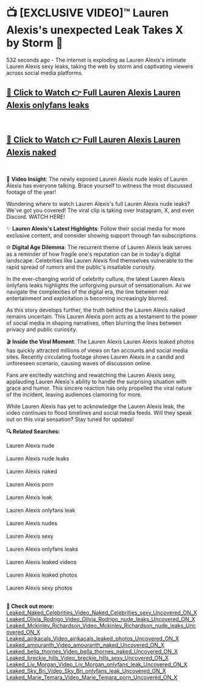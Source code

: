 # 📺 [EXCLUSIVE VIDEO]™ Lauren Alexis's unexpected Leak Takes X by Storm 🚀

532 seconds ago - The internet is exploding as Lauren Alexis's intimate Lauren Alexis sexy leaks, taking the web by storm and captivating viewers across social media platforms.

<h2><a href="https://github-6l9.pages.dev/link1">🔗 Click to Watch 👉 Full Lauren Alexis Lauren Alexis onlyfans leaks</a></h2><br>
<h2><a href="https://github-6l9.pages.dev/link2">🔗 Click to Watch 👉 Full Lauren Alexis Lauren Alexis naked</a></h2><br>

🎥 **Video Insight**: The newly exposed Lauren Alexis nude leaks of Lauren Alexis has everyone talking. Brace yourself to witness the most discussed footage of the year!

Wondering where to watch Lauren Alexis's full Lauren Alexis nude leaks? We've got you covered! The viral clip is taking over Instagram, X, and even Discord. WATCH HERE!

✨ **Lauren Alexis's Latest Highlights**: Follow their social media for more exclusive content, and consider showing support through fan subscriptions.

🌐 **Digital Age Dilemma**: The recurrent theme of Lauren Alexis leak serves as a reminder of how fragile one's reputation can be in today's digital landscape. Celebrities like Lauren Alexis find themselves vulnerable to the rapid spread of rumors and the public's insatiable curiosity.

In the ever-changing world of celebrity culture, the latest Lauren Alexis onlyfans leaks highlights the unforgiving pursuit of sensationalism. As we navigate the complexities of the digital era, the line between real entertainment and exploitation is becoming increasingly blurred.

As this story develops further, the truth behind the Lauren Alexis naked remains uncertain. This Lauren Alexis porn acts as a testament to the power of social media in shaping narratives, often blurring the lines between privacy and public curiosity.

🎬 **Inside the Viral Moment**: The Lauren Alexis Lauren Alexis leaked photos has quickly attracted millions of views on fan accounts and social media sites. Recently circulating footage shows Lauren Alexis in a candid and unforeseen scenario, causing waves of discussion online.

Fans are excitedly watching and rewatching the Lauren Alexis sexy, applauding Lauren Alexis's ability to handle the surprising situation with grace and humor. This sincere reaction has only propelled the viral nature of the incident, leaving audiences clamoring for more.

While Lauren Alexis has yet to acknowledge the Lauren Alexis leak, the video continues to flood timelines and social media feeds. Will they speak out on this viral sensation? Stay tuned for updates!

<strong>🔍 Related Searches:</strong>

Lauren Alexis nude
<br><br>
Lauren Alexis nude leaks
<br><br>
Lauren Alexis naked
<br><br>
Lauren Alexis porn
<br><br>
Lauren Alexis leak
<br><br>
Lauren Alexis onlyfans leak
<br><br>
Lauren Alexis nudes
<br><br>
Lauren Alexis sexy
<br><br>
Lauren Alexis onlyfans leaks
<br><br>
Lauren Alexis leaked videos
<br><br>
Lauren Alexis leaked photos
<br><br>
Lauren Alexis sexy photos
<br><br>



<strong>🔗 Check out more:</strong><br>
<a href="./Leaked_Naked_Celebrities_Video_Naked_Celebrities_sexy_Uncovered_ON_X.md">Leaked_Naked_Celebrities_Video_Naked_Celebrities_sexy_Uncovered_ON_X</a><br>
<a href="./Leaked_Olivia_Rodrigo_Video_Olivia_Rodrigo_nude_leaks_Uncovered_ON_X.md">Leaked_Olivia_Rodrigo_Video_Olivia_Rodrigo_nude_leaks_Uncovered_ON_X</a><br>
<a href="./Leaked_Mckinley_Richardson_Video_Mckinley_Richardson_nude_leaks_Uncovered_ON_X.md">Leaked_Mckinley_Richardson_Video_Mckinley_Richardson_nude_leaks_Uncovered_ON_X</a><br>
<a href="./Leaked_airikacals_Video_airikacals_leaked_photos_Uncovered_ON_X.md">Leaked_airikacals_Video_airikacals_leaked_photos_Uncovered_ON_X</a><br>
<a href="./Leaked_amouranth_Video_amouranth_naked_Uncovered_ON_X.md">Leaked_amouranth_Video_amouranth_naked_Uncovered_ON_X</a><br>
<a href="./Leaked_bella_thornes_Video_bella_thornes_naked_Uncovered_ON_X.md">Leaked_bella_thornes_Video_bella_thornes_naked_Uncovered_ON_X</a><br>
<a href="./Leaked_breckie_hills_Video_breckie_hills_sexy_Uncovered_ON_X.md">Leaked_breckie_hills_Video_breckie_hills_sexy_Uncovered_ON_X</a><br>
<a href="./Leaked_Liv_Morgan_Video_Liv_Morgan_onlyfans_leak_Uncovered_ON_X.md">Leaked_Liv_Morgan_Video_Liv_Morgan_onlyfans_leak_Uncovered_ON_X</a><br>
<a href="./Leaked_Sky_Bri_Video_Sky_Bri_onlyfans_leak_Uncovered_ON_X.md">Leaked_Sky_Bri_Video_Sky_Bri_onlyfans_leak_Uncovered_ON_X</a><br>
<a href="./Leaked_Marie_Temara_Video_Marie_Temara_porn_Uncovered_ON_X.md">Leaked_Marie_Temara_Video_Marie_Temara_porn_Uncovered_ON_X</a><br>
